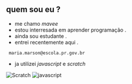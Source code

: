 ## quem  sou  eu ?
-  me chamo *mavee*
- estou interresada em aprender programação .
- ainda sou estudante .
- entrei recentemente aqui .
```
 maria.marson@escola.pr.gov.br
 ```
 
- ja utilizei *javascript* e *scratch*

 ![Scratch](https://img.shields.io/badge/Scratch-4D97FF?style=for-the-badge&logo=Scratch&logoColor=white)
 ![javascript](https://img.shields.io/badge/JavaScript-323330?style=for-the-badge&logo=javascript&logoColor=F7DF1E)
